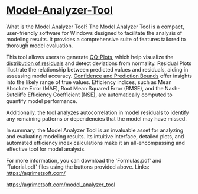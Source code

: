# <a href="https://agrimetsoft.com/model_analyzer_tool">Model-Analyzer-Tool</a>
What is the Model Analyzer Tool?
The Model Analyzer Tool is a compact, user-friendly software for Windows designed to facilitate the analysis of modeling results. It provides a comprehensive suite of features tailored to thorough model evaluation.

This tool allows users to generate <a href="https://agrimetsoft.com/faq/What_is_QQ_Plot">QQ-Plots</a>, which help visualize the <a href="https://agrimetsoft.com/model_analyzer_tool">distribution of residuals</a> and detect deviations from normality. Residual Plots illustrate the relationship between predicted values and residuals, aiding in assessing model accuracy. <a href="https://agrimetsoft.com/faq/What_is_Confidence_Bound_in_Modeling">Confidence and Prediction Bounds</a> offer insights into the likely range of true values. Efficiency indices, such as Mean Absolute Error (MAE), Root Mean Squared Error (RMSE), and the Nash-Sutcliffe Efficiency Coefficient (NSE), are automatically computed to quantify model performance.

Additionally, the tool analyzes autocorrelation in model residuals to identify any remaining patterns or dependencies that the model may have missed.

In summary, the Model Analyzer Tool is an invaluable asset for analyzing and evaluating modeling results. Its intuitive interface, detailed plots, and automated efficiency index calculations make it an all-encompassing and effective tool for model analysis.

For more information, you can download the 'Formulas.pdf' and 'Tutorial.pdf' files using the buttons provided above.
Links:
https://agrimetsoft.com/

https://agrimetsoft.com/model_analyzer_tool
